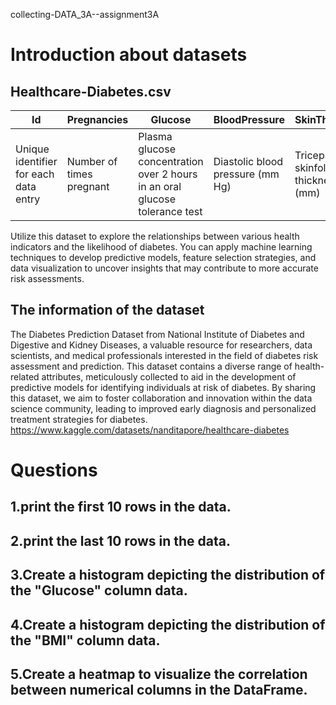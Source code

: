 collecting-DATA_3A--assignment3A
# Introduction about datasets

## Healthcare-Diabetes.csv

| Id | Pregnancies | Glucose | BloodPressure | SkinThickness | Insulin | BMI | DiabetesPedigreeFunction | Age | Outcome |
|-------------|--------|-----|-----|--------------|-------------|----------------|-------------------|-------------------|------|
| Unique identifier for each data entry | Number of times pregnant | Plasma glucose concentration over 2 hours in an oral glucose tolerance test | Diastolic blood pressure (mm Hg) | Triceps skinfold thickness (mm) | 2-Hour serum insulin (mu U/ml) | Body mass index (weight in kg / height in m^2) | Diabetes pedigree function, a genetic score of diabetes | Age in years | Binary classification indicating the presence (1) or absence (0) of diabetes |

Utilize this dataset to explore the relationships between various health indicators and the likelihood of diabetes. You can apply machine learning techniques to develop predictive models, feature selection strategies, and data visualization to uncover insights that may contribute to more accurate risk assessments. 

## The information of the dataset 

The Diabetes Prediction Dataset from National Institute of Diabetes and Digestive and Kidney Diseases, a valuable resource for researchers, data scientists, and medical professionals interested in the field of diabetes risk assessment and prediction. This dataset contains a diverse range of health-related attributes, meticulously collected to aid in the development of predictive models for identifying individuals at risk of diabetes. By sharing this dataset, we aim to foster collaboration and innovation within the data science community, leading to improved early diagnosis and personalized treatment strategies for diabetes.[
](https://www.kaggle.com/datasets/nanditapore/healthcare-diabetes)https://www.kaggle.com/datasets/nanditapore/healthcare-diabetes

# Questions 

## 1.print the first  10 rows in the data.
## 2.print the last 10 rows in the data. 
## 3.Create a histogram depicting the distribution of the "Glucose" column data.
## 4.Create a histogram depicting the distribution of the "BMI" column data.
## 5.Create a heatmap to visualize the correlation between numerical columns in the DataFrame.
